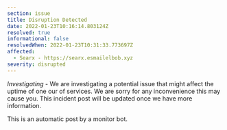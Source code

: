 ```yaml
---
section: issue
title: Disruption Detected
date: 2022-01-23T10:16:14.803124Z
resolved: true
informational: false
resolvedWhen: 2022-01-23T10:31:33.773697Z
affected:
  - Searx - https://searx.esmailelbob.xyz
severity: disrupted
---
```

*Investigating* - We are investigating a potential issue that might affect the uptime of one our of services. We are sorry for any inconvenience this may cause you. This incident post will be updated once we have more information.

This is an automatic post by a monitor bot.
        